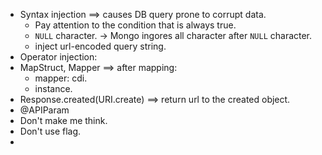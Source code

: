 - Syntax injection $\implies$ causes DB query prone to corrupt data.
	- Pay attention to the condition that is always true.
	- `NULL` character. $\to$ Mongo ingores all character after `NULL` character. 
	- inject url-encoded query string.
- Operator injection:
- MapStruct, Mapper $\implies$ after mapping:
	- mapper: cdi.
	- instance.
- Response.created(URI.create) $\implies$ return url to the created object.
- @APIParam
- Don't make me think.
- Don't use flag.
- 